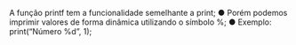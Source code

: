 A função printf tem a funcionalidade semelhante a print; ● Porém podemos imprimir valores de forma dinâmica utilizando o símbolo %; ● Exemplo: print(“Número %d”, 1);